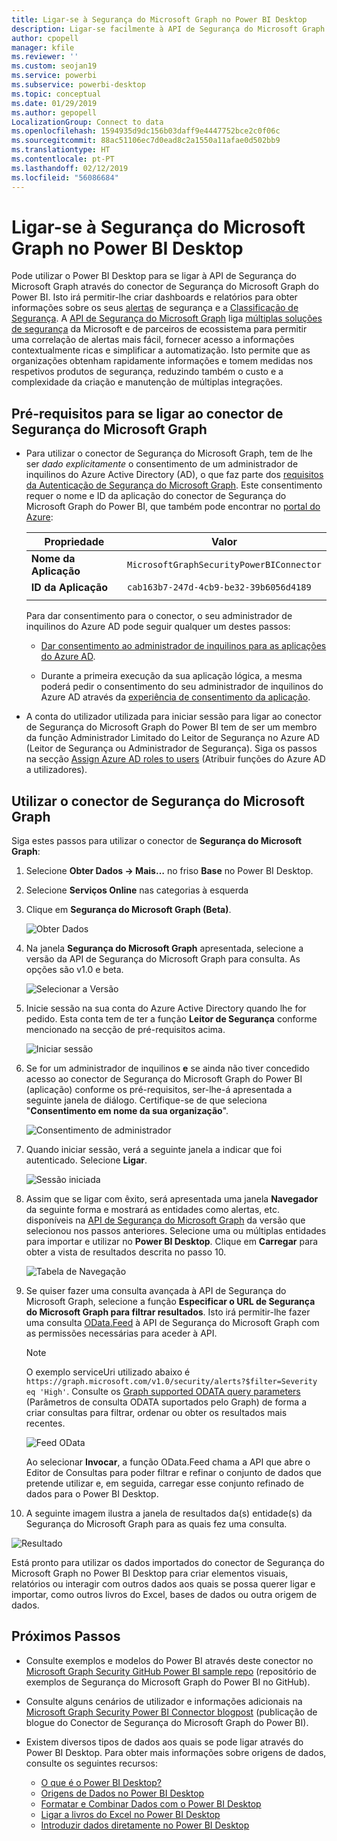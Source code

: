 ```yaml
---
title: Ligar-se à Segurança do Microsoft Graph no Power BI Desktop
description: Ligar-se facilmente à API de Segurança do Microsoft Graph no Power BI Desktop
author: cpopell
manager: kfile
ms.reviewer: ''
ms.custom: seojan19
ms.service: powerbi
ms.subservice: powerbi-desktop
ms.topic: conceptual
ms.date: 01/29/2019
ms.author: gepopell
LocalizationGroup: Connect to data
ms.openlocfilehash: 1594935d9dc156b03daff9e4447752bce2c0f06c
ms.sourcegitcommit: 88ac51106ec7d0ead8c2a1550a11afae0d502bb9
ms.translationtype: HT
ms.contentlocale: pt-PT
ms.lasthandoff: 02/12/2019
ms.locfileid: "56086684"
---
```

# <a name="connect-to-microsoft-graph-security-in-power-bi-desktop"></a>Ligar-se à Segurança do Microsoft Graph no Power BI Desktop

Pode utilizar o Power BI Desktop para se ligar à API de Segurança do Microsoft Graph através do conector de Segurança do Microsoft Graph do Power BI. Isto irá permitir-lhe criar dashboards e relatórios para obter informações sobre os seus [alertas](https://docs.microsoft.com/graph/api/resources/alert?view=graph-rest-1.0) de segurança e a [Classificação de Segurança](https://docs.microsoft.com/graph/api/resources/securescores?view=graph-rest-beta). A [API de Segurança do Microsoft Graph](https://aka.ms/graphsecuritydocs) liga [múltiplas soluções de segurança](https://aka.ms/graphsecurityalerts) da Microsoft e de parceiros de ecossistema para permitir uma correlação de alertas mais fácil, fornecer acesso a informações contextualmente ricas e simplificar a automatização. Isto permite que as organizações obtenham rapidamente informações e tomem medidas nos respetivos produtos de segurança, reduzindo também o custo e a complexidade da criação e manutenção de múltiplas integrações.

## <a name="prerequisites-to-connect-with-the-microsoft-graph-security-connector"></a>Pré-requisitos para se ligar ao conector de Segurança do Microsoft Graph

* Para utilizar o conector de Segurança do Microsoft Graph, tem de lhe ser *dado explicitamente* o consentimento de um administrador de inquilinos do Azure Active Directory (AD), o que faz parte dos [requisitos da Autenticação de Segurança do Microsoft Graph](https://aka.ms/graphsecurityauth). Este consentimento requer o nome e ID da aplicação do conector de Segurança do Microsoft Graph do Power BI, que também pode encontrar no [portal do Azure](https://portal.azure.com):

   | Propriedade | Valor |
   |----------|-------|
   | **Nome da Aplicação** | `MicrosoftGraphSecurityPowerBIConnector` |
   | **ID da Aplicação** | `cab163b7-247d-4cb9-be32-39b6056d4189` |
   |||

   Para dar consentimento para o conector, o seu administrador de inquilinos do Azure AD pode seguir qualquer um destes passos:

   * [Dar consentimento ao administrador de inquilinos para as aplicações do Azure AD](https://docs.microsoft.com/azure/active-directory/develop/v2-permissions-and-consent).

   * Durante a primeira execução da sua aplicação lógica, a mesma poderá pedir o consentimento do seu administrador de inquilinos do Azure AD através da [experiência de consentimento da aplicação](https://docs.microsoft.com/azure/active-directory/develop/application-consent-experience).
   
* A conta do utilizador utilizada para iniciar sessão para ligar ao conector de Segurança do Microsoft Graph do Power BI tem de ser um membro da função Administrador Limitado do Leitor de Segurança no Azure AD (Leitor de Segurança ou Administrador de Segurança). Siga os passos na secção [Assign Azure AD roles to users](https://docs.microsoft.com/graph/security-authorization#assign-azure-ad-roles-to-users) (Atribuir funções do Azure AD a utilizadores). 

## <a name="using-the-microsoft-graph-security-connector"></a>Utilizar o conector de Segurança do Microsoft Graph

Siga estes passos para utilizar o conector de **Segurança do Microsoft Graph**:

1. Selecione **Obter Dados -> Mais…** no friso **Base** no Power BI Desktop.
2. Selecione **Serviços Online** nas categorias à esquerda
3. Clique em **Segurança do Microsoft Graph (Beta)**.

    ![Obter Dados](media/desktop-connect-graph-security/GetData.PNG)
    
4. Na janela **Segurança do Microsoft Graph** apresentada, selecione a versão da API de Segurança do Microsoft Graph para consulta. As opções são v1.0 e beta.

    ![Selecionar a Versão](media/desktop-connect-graph-security/selectVersion.PNG)
    
5. Inicie sessão na sua conta do Azure Active Directory quando lhe for pedido. Esta conta tem de ter a função **Leitor de Segurança** conforme mencionado na secção de pré-requisitos acima.

    ![Iniciar sessão](media/desktop-connect-graph-security/SignIn.PNG)
    
6. Se for um administrador de inquilinos **e** se ainda não tiver concedido acesso ao conector de Segurança do Microsoft Graph do Power BI (aplicação) conforme os pré-requisitos, ser-lhe-á apresentada a seguinte janela de diálogo. Certifique-se de que seleciona "**Consentimento em nome da sua organização**".

    ![Consentimento de administrador](media/desktop-connect-graph-security/AdminConsent.PNG)
    
7. Quando iniciar sessão, verá a seguinte janela a indicar que foi autenticado. Selecione **Ligar**.

    ![Sessão iniciada](media/desktop-connect-graph-security/SignedIn.PNG)
    
8. Assim que se ligar com êxito, será apresentada uma janela **Navegador** da seguinte forma e mostrará as entidades como alertas, etc. disponíveis na [API de Segurança do Microsoft Graph](https://aka.ms/graphsecuritydocs) da versão que selecionou nos passos anteriores. Selecione uma ou múltiplas entidades para importar e utilizar no **Power BI Desktop**. Clique em **Carregar** para obter a vista de resultados descrita no passo 10.

   ![Tabela de Navegação](media/desktop-connect-graph-security/NavTable.PNG)
    
9. Se quiser fazer uma consulta avançada à API de Segurança do Microsoft Graph, selecione a função **Especificar o URL de Segurança do Microsoft Graph para filtrar resultados**. Isto irá permitir-lhe fazer uma consulta [OData.Feed](https://docs.microsoft.com/power-bi/desktop-connect-odata) à API de Segurança do Microsoft Graph com as permissões necessárias para aceder à API.

   > [!NOTE]
   > O exemplo serviceUri utilizado abaixo é `https://graph.microsoft.com/v1.0/security/alerts?$filter=Severity eq 'High'`. Consulte os [Graph supported ODATA query parameters](https://docs.microsoft.com/graph/query-parameters) (Parâmetros de consulta ODATA suportados pelo Graph) de forma a criar consultas para filtrar, ordenar ou obter os resultados mais recentes.

   ![Feed OData](media/desktop-connect-graph-security/ODataFeed.PNG)
    
   Ao selecionar **Invocar**, a função OData.Feed chama a API que abre o Editor de Consultas para poder filtrar e refinar o conjunto de dados que pretende utilizar e, em seguida, carregar esse conjunto refinado de dados para o Power BI Desktop.

10. A seguinte imagem ilustra a janela de resultados da(s) entidade(s) da Segurança do Microsoft Graph para as quais fez uma consulta.

   ![Resultado](media/desktop-connect-graph-security/Result.PNG)
    

Está pronto para utilizar os dados importados do conector de Segurança do Microsoft Graph no Power BI Desktop para criar elementos visuais, relatórios ou interagir com outros dados aos quais se possa querer ligar e importar, como outros livros do Excel, bases de dados ou outra origem de dados.

## <a name="next-steps"></a>Próximos Passos
* Consulte exemplos e modelos do Power BI através deste conector no [Microsoft Graph Security GitHub Power BI sample repo](https://aka.ms/graphsecuritypowerbiconnectorsamples) (repositório de exemplos de Segurança do Microsoft Graph do Power BI no GitHub).

* Consulte alguns cenários de utilizador e informações adicionais na [Microsoft Graph Security Power BI Connector blogpost](https://aka.ms/graphsecuritypowerbiconnectorblogpost) (publicação de blogue do Conector de Segurança do Microsoft Graph do Power BI).

* Existem diversos tipos de dados aos quais se pode ligar através do Power BI Desktop. Para obter mais informações sobre origens de dados, consulte os seguintes recursos:

    * [O que é o Power BI Desktop?](desktop-what-is-desktop.md)
    * [Origens de Dados no Power BI Desktop](desktop-data-sources.md)
    * [Formatar e Combinar Dados com o Power BI Desktop](desktop-shape-and-combine-data.md)
    * [Ligar a livros do Excel no Power BI Desktop](desktop-connect-excel.md)
    * [Introduzir dados diretamente no Power BI Desktop](desktop-enter-data-directly-into-desktop.md)
